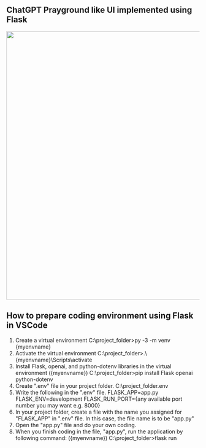 ## ChatGPT Prayground like UI implemented using Flask
<img src="https://github.com/iispace/Python/assets/24539773/f884205e-9a94-401e-aa82-98fbcb79d3c0" width=700>

## How to prepare coding environment using Flask in VSCode
  1. Create a virtual environment
     C:\project_folder>py -3 -m venv {myenvname}
  2. Activate the virtual environment
     C:\project_folder>.\\{myenvname}\Scripts\activate
  3. Install Flask, openai, and python-dotenv libraries in the virtual environment
     ({myenvname}) C:\project_folder>pip install Flask openai python-dotenv
  4. Create ".env" file in your project folder.
     C:\project_folder\.env
  5. Write the following in the ".env" file.
      FLASK_APP=app.py
      FLASK_ENV=development
      FLASK_RUN_PORT={any available port number you may want e.g. 8000}
  6. In your project folder, create a file with the name you assigned for "FLASK_APP" in ".env" file.
     In this case, the file name is to be "app.py"
  8. Open the "app.py" file and do your own coding.
  9. When you finish coding in the file, "app.py", run the application by following command:
     ({myenvname}) C:\project_folder>flask run
      

